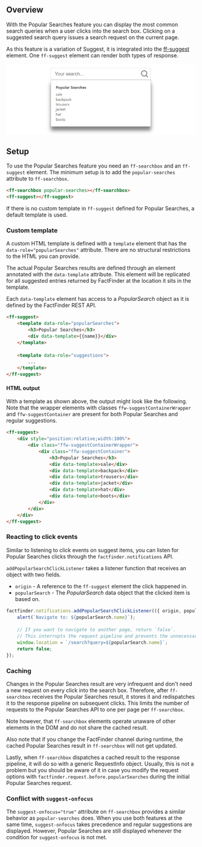 ## Overview

With the Popular Searches feature you can display the most common search queries when a user clicks into the search box.
Clicking on a suggested search query issues a search request on the current page.

As this feature is a variation of Suggest, it is integrated into the [ff-suggest](/api/5.x/ff-suggest) element.
One `ff-suggest` element can render both types of response.

![Popular Searches](/images/elements/popular-searches.png)


## Setup

To use the Popular Searches feature you need an `ff-searchbox` and an `ff-suggest` element.
The minimum setup is to add the `popular-searches` attribute to `ff-searchbox`.

```html
<ff-searchbox popular-searches></ff-searchbox>
<ff-suggest></ff-suggest>
```

If there is no custom template in `ff-suggest` defined for Popular Searches, a default template is used.


### Custom template

A custom HTML template is defined with a `template` element that has the `data-role="popularSearches"` attribute.
There are no structural restrictions to the HTML you can provide.

The actual Popular Searches results are defined through an element annotated with the `data-template` attribute.
This element will be replicated for all suggested entries returned by FactFinder at the location it sits in the template.

Each `data-template` element has access to a _PopularSearch_ object as it is defined by the FactFinder REST API.

```html
<ff-suggest>
    <template data-role="popularSearches">
        <h3>Popular Searches</h3>
        <div data-template>{{name}}</div>
    </template>

    <template data-role="suggestions">
        ...
    </template>
</ff-suggest>
```


#### HTML output

With a template as shown above, the output might look like the following.
Note that the wrapper elements with classes `ffw-suggestContainerWrapper` and `ffw-suggestContainer` are present for both Popular Searches and regular suggestions.

```html
<ff-suggest>
    <div style="position:relative;width:100%">
        <div class="ffw-suggestContainerWrapper">
            <div class="ffw-suggestContainer">
                <h3>Popular Searches</h3>
                <div data-template>sale</div>
                <div data-template>backpack</div>
                <div data-template>trousers</div>
                <div data-template>jacket</div>
                <div data-template>hat</div>
                <div data-template>boots</div>
            </div>
        </div>
    </div>
</ff-suggest>
```


### Reacting to click events

Similar to listening to click events on suggest items, you can listen for Popular Searches clicks through the `factfinder.notifications` API.

`addPopularSearchClickListener` takes a listener function that receives an object with two fields.

- `origin` - A reference to the `ff-suggest` element the click happened in.
- `popularSearch` - The _PopularSearch_ data object that the clicked item is based on.

```js
factfinder.notifications.addPopularSearchClickListener(({ origin, popularSearch }) => {
    alert(`Navigate to: ${popularSearch.name}`);

    // If you want to navigate to another page, return `false`.
    // This interrupts the request pipeline and prevents the unnecessary search request on the current page.
    window.location = `/search?query=${popularSearch.name}`;
    return false;
});
```


### Caching

Changes in the Popular Searches result are very infrequent and don't need a new request on every click into the search box.
Therefore, after `ff-searchbox` receives the Popular Searches result, it stores it and redispatches it to the response pipeline on subsequent clicks.
This limits the number of requests to the Popular Searches API to one per page per `ff-searchbox`.

Note however, that `ff-searchbox` elements operate unaware of other elements in the DOM and do not share the cached result.

Also note that if you change the FactFinder channel during runtime, the cached Popular Searches result in `ff-searchbox` will not get updated.

Lastly, when `ff-searchbox` dispatches a cached result to the response pipeline, it will do so with a generic RequestInfo object.
Usually, this is not a problem but you should be aware of it in case you modify the request options with `factfinder.request.before.popularSearches` during the initial Popular Searches request.


### Conflict with `suggest-onfocus`

The `suggest-onfocus="true"` attribute on `ff-searchbox` provides a similar behavior as `popular-searches` does.
When you use both features at the same time, `suggest-onfocus` takes precedence and regular suggestions are displayed.
However, Popular Searches are still displayed whenever the condition for `suggest-onfocus` is not met.
